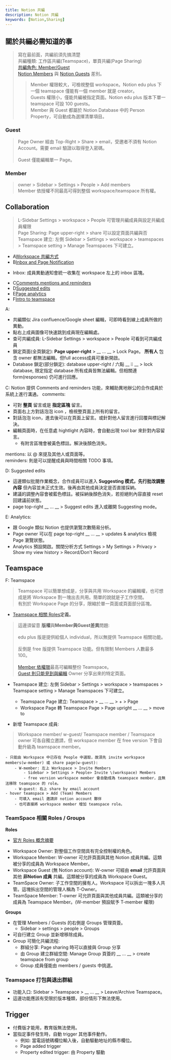 ```yaml
---
title: Notion 共編
description: Notion 共編
keywords: [Notion,Sharing]
---
```


## 關於共編必需知道的事
> 寫在最前面，共編前須先搞清楚 <br/>
> 共編種類: 工作區共編\(Teamspace)，單頁共編\(Page Sharing) <br/>
> [共編角色: Member/Guest](https://www.notion.com/help/whos-who-in-a-workspace) <br/>
> [Notion Members](https://www.notion.so/help/add-members-admins-guests-and-groups?_gl=1*1o0koff*_gcl_au*MTY5Njc4Mzk3NS4xNzMxNTY1MTIx*_ga*MjAwNDk0ODY3Ny4xNzMxNTY1MTIx*_ga_9ZJ8CB186L*MTczNzYyMDA5My4yMi4xLjE3Mzc2MjAwOTguNTUuMC4w#members) 與 [Notion Guests](https://www.notion.so/help/add-members-admins-guests-and-groups?_gl=1*1o0koff*_gcl_au*MTY5Njc4Mzk3NS4xNzMxNTY1MTIx*_ga*MjAwNDk0ODY3Ny4xNzMxNTY1MTIx*_ga_9ZJ8CB186L*MTczNzYyMDA5My4yMi4xLjE3Mzc2MjAwOTguNTUuMC4w#guests) 差別。 
>> Member 權限較大，可檢視整個 workspace。Notion edu plus 下一個 teamspace 僅能有一個 member 就是 creator。    
>> Guests 權限小，僅能共編被指定頁面。Notion edu plus 版本下單一 teamspace 可設 100 guests。  
>> Member 與 Guest 都屬於 Notion Database 中的 Person Property，可自動成為選擇清單項目。    

### Guest <span id="Notion_Team_Guest"></span>
> Page Owner 經由 Top-Right > Share > email，受邀者不須有 Notion Account。需要 email 驗證以取得登入密碼。<br/>  
> Guest 僅能編輯單一 Page。

### Member<span id="Notion_Team_Member"></span>
> owner > Sidebar > Settings > People > Add members<br/>
> Member 依授權不同最高可得到整個 workspace/teamspace 所有權。

## Collaboration
> L-Sidebar Settings > workspace > People 可管理共編成員與設定共編成員權限  
> Page Sharing: Page upper-right > share 可以設定頁面共編與否   
> Teamspace 建立: 左側 Sidebar > Settings > workspace > teamspaces > Teamspace setting > Manage Teamspaces 下可建立。

* A[Workspace 共編方式](https://www.notion.com/help/collaborate-within-a-workspace)
* B[Inbox and Page Notification](https://www.notion.com/help/updates-and-notifications)
- Inbox: 成員異動通知會統一收集在 workspace 左上的 inbox 區塊。
* C[Comments,mentions and reminders](https://www.notion.com/help/comments-mentions-and-reminders)
* D[Suggested edits](https://www.notion.com/help/suggested-edits)
* E[Page analytics](https://www.notion.com/help/page-analytics)
* F[Intro to teamspace](https://www.notion.com/help/intro-to-teamspaces)

A: 
- 共編類似 Jira confluence/Google sheet 編輯，可即時看到線上成員所做的異動。
- 點右上成員圖像可快速跳到成員現在編輯處。
- 查可共編成員: L-Sidebar Settings > workspace > People 可看到可共編成員
- 鎖定頁面\(全頁鎖定): __Page upper-right__ > __ … __ > Lock Page。 __所有人__ 包含 owner 都無法編輯。但full access成員可重新開啟。
- Database 鎖定\(部分鎖定): database  upper-right / 六點 __ ⁝⁝ __ > lock database, 限定指定 database 所有成員皆無法編輯。但相關連 form\(responses) 仍可進行回應。 


C: Notion 提供 Comments and reminders 功能，來輔助異地辦公的合作成員於系統上進行溝通。
comments: 
- 可對 __整頁__ 留言或是 __指定區塊__ 留言。
- 頁面右上方對話泡泡 icon ，檢視整頁面上所有的留言。
- 對話泡泡 icon，進去後可以在頁面上留言。或針對他人留言進行回覆與標記解決。
- 編輯頁面時，在任意處 hightlight 內容時，會自動出現 tool bar 來針對內容留言。
    - 有附言區塊會被黃色標註。解決後顏色消失。 

mentions: 以 @ 來提及其他人或頁面等。  
reminders: 則是可以提醒成員與時間相關 TODO 事項。  

D: Suggested edits
- 這邊類似批閱作業概念，合作成員可以進入 __Suggesting 模式，先行批改調整內容__ 但內容並未正式生效。後再由其他成員決定是否直接採納。
- 建議的調整內容會被藍色標註。被採納後顏色消失，若拒絕則內容直接 reset 回建議前狀態。 
- page top-right __ … __ > Suggest edits 進入或離開 Suggesting mode。 

E: Analytics: 
- 跟 Google 類似 Notion 也提供瀏覽次數簡易分析。
- Page owner 可以在 page top-right __ … __ > updates & analytics 檢視 Page 瀏覽狀態。 
- Analytics 預設開啟。關閉分析方式 Settings > My Settings > Privacy > Show my view history > Record/Don't Record
 

##  Teamspace  
F: Teamspace
> Teamspace 可以簡單想成是，分享與共用 Workspace 的編輯權，也可想成是將 Workspace 割一塊出去共用。簡單的說就是子工作空間。    
> 有別於 Workspace Page 的分享，限縮於單一頁面或頁面部分區塊。
- [Teamspace 相關 Roles](#Notion_Teamspace_Roles)定義。

> 這邊須留意 <strong>版權</strong>與<strong>Member與Guest差異</strong>問題:<br/>  
> edu plus 版是提供給個人 individual，所以無提供 Teamspace 相關功能。<br/>  
> 反倒是 free 版提供 Teamspace 功能。但有限制 Members 人數最多 100。<br/>  
> [Member 依權限](#Notion_Team_Member)最高可編輯整份 Teamspace。<br/>
> [Guest 則只能見到與編輯](#Notion_Team_Guest) Owner 分享出來的特定頁面。 

- Teamspace 建立: 左側 Sidebar > Settings > workspace > teamspaces > Teamspace setting > Manage Teamspaces 下可建立。
    - Teamspace Page 建立: Teamspace > __ … __ > + > Page
    - Workspace Page 轉 Teamspace Page > Page upright __ … __ > move to 

- 新增 Teamspace 成員:
> Workspace member/ w-guest/ Teamspace member / Teamspace owner 可各自獨立邀請，但 workspace member 在 free version 下會自動升級為 teamspace member。

    - 只能由 Workspace 中已存在 People 中選取，故須先 invite workspace members(w-member) 或 share page(w-guest):
        - W-member: 左上 Workspace > Invite Members 
            - Sidebar > Settings > People> Invite \(workspace) Members 
            - free version workspace member 會自動成為 teamspace member，且無法移除 teamspace 的 role。
        - W-guest: 右上 share by email account
    - hover teamspace > Add (Team) Members 
        - 可填入 email 邀請非 notion account 夥伴
        - 也可直接將 workspace member 增加 teamspace role。 

### TeamSpace 相關 Roles / Groups <span id="Notion_Teamspace_Roles">&nbsp;</span>
__Roles__
* [官方 Roles 概念摘要](https://www.notion.com/help/whos-who-in-a-workspace)
- Workspace Owner: 對整個工作空間具有完全控制權的角色。  
- Workspace Member: W-owner 可允許頁面與其他 Notion 成員共編。這類被分享的成員為 Workspace Member。
- Workspace Guest (無 Notion account): W-owner 可經由 __email__ 允許頁面與其他  __非Notion 成員__ 共編。這類被分享的成員為 Workspace Guest。
- TeamSpace Owner: 子工作空間的擁有人。Workspace 可以拆出一塊多人共管。這塊拆出空間的管理人稱為 T-Owner。
- TeamSpace Member: T-owner 可允許頁面與其他成員共編。這類被分享的成員為 Teamspace Member。(W-member 預設賦予 T-member 權限)
 
__Groups__
* 在管理 Members / Guests 的右側是 Groups 管理頁簽。
    * Sidebar > settings > people > Groups
* 可自行建立 Group 並新增移除成員。
* Group 可簡化共編流程: 
    * 群組分享: Page sharing 時可以直接與 Group 分享
    * 由 Group 建立群組空間: Manage Group 頁簽的 __ … __ > create teamspace from group
    * Group 成員僅能由 members / guests 中挑選。
### Teamspace 打包與退出群組
- 功能入口: Sidebar > Teamspace > __ … __ > Leave/Archive Teamspace。
- 這邊功能應該有受限於版本種類，部份情形下無法使用。
  











## Trigger
* 付費版才能用，教育版無法使用。
* 當指定事件發生時，自動 trigger 其他事件動作。  
    * 例如: 當電話號碼欄位輸入後，自動驅動地址的縣市欄位。  
    * Page added trigger 
    * Property edited trigger: 由 Property 驅動 